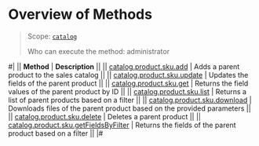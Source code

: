 # Overview of Methods

> Scope: [`catalog`](../../../scopes/permissions.md)
>
> Who can execute the method: administrator

#|
|| **Method** | **Description** ||
|| [catalog.product.sku.add](./catalog-product-sku-add.md) | Adds a parent product to the sales catalog ||
|| [catalog.product.sku.update](./catalog-product-sku-update.md) | Updates the fields of the parent product ||
|| [catalog.product.sku.get](./catalog-product-sku-get.md) | Returns the field values of the parent product by ID ||
|| [catalog.product.sku.list](./catalog-product-sku-list.md) | Returns a list of parent products based on a filter ||
|| [catalog.product.sku.download](./catalog-product-sku-download.md) | Downloads files of the parent product based on the provided parameters ||
|| [catalog.product.sku.delete](./catalog-product-sku-delete.md) | Deletes a parent product ||
|| [catalog.product.sku.getFieldsByFilter](./catalog-product-sku-get-fields-by-filter.md) | Returns the fields of the parent product based on a filter ||
|#